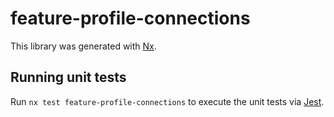 # feature-profile-connections

This library was generated with [Nx](https://nx.dev).

## Running unit tests

Run `nx test feature-profile-connections` to execute the unit tests via [Jest](https://jestjs.io).
